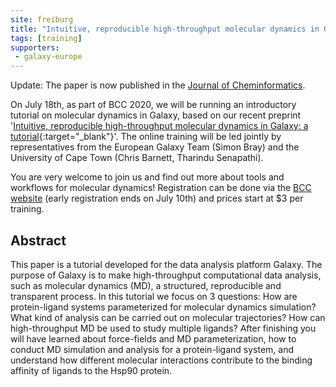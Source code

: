 ```yaml
---
site: freiburg
title: "Intuitive, reproducible high-throughput molecular dynamics in Galaxy: a tutorial"
tags: [training]
supporters:
 - galaxy-europe
---
```


Update: The paper is now published in the [Journal of Cheminformatics](https://jcheminf.biomedcentral.com/track/pdf/10.1186/s13321-020-00451-6).

On July 18th, as part of BCC 2020, we will be running an introductory tutorial on molecular dynamics in Galaxy,
based on our recent preprint '[Intuitive, reproducible high-throughput molecular dynamics in Galaxy: a tutorial](https://www.biorxiv.org/content/10.1101/2020.05.08.084780v1){:target="_blank"}'. The online training will be led jointly by representatives from the European Galaxy Team (Simon Bray) and the University of Cape Town (Chris Barnett, Tharindu Senapathi).

You are very welcome to join us and find out more about tools and workflows for molecular dynamics!
Registration can be done via the [BCC website](https://bcc2020.github.io/Registration/) (early registration ends on July 10th) and prices start at $3 per training.

## Abstract

This paper is a tutorial developed for the data analysis platform Galaxy. The purpose of Galaxy is
to make high-throughput computational data analysis, such as molecular dynamics (MD), a structured, reproducible and transparent process.
In this tutorial we focus on 3 questions: How are protein-ligand systems parameterized for molecular dynamics simulation?
What kind of analysis can be carried out on molecular trajectories? How can high-throughput MD be used to study multiple ligands?
After finishing you will have learned about force-fields and MD parameterization, how to conduct MD
simulation and analysis for a protein-ligand system, and understand how different molecular interactions contribute to the binding affinity of ligands to the Hsp90 protein.
